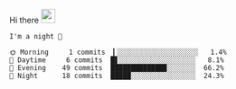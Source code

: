Hi there <img src="https://media.giphy.com/media/hvRJCLFzcasrR4ia7z/giphy.gif" width="25px">

<!--START_SECTION:productive-box-in-readme-->
```text
I'm a night 🦉

🌞 Morning     1 commits  ▎░░░░░░░░░░░░░░░░░░░░   1.4%
🌆 Daytime     6 commits  █▋░░░░░░░░░░░░░░░░░░░   8.1%
🌃 Evening    49 commits  █████████████▉░░░░░░░  66.2%
🌙 Night      18 commits  █████░░░░░░░░░░░░░░░░  24.3%
```
<!--END_SECTION:productive-box-in-readme-->

